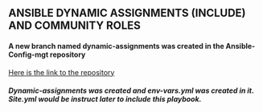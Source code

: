 ## ANSIBLE DYNAMIC ASSIGNMENTS (INCLUDE) AND COMMUNITY ROLES
#### A new branch named dynamic-assignments was created in the Ansible-Config-mgt repository
[Here is the link to the repository](https://github.com/fola2022/Ansible-Config-mgt/tree/dynamic-assignments)
##### Dynamic-assignments was created and env-vars.yml was created in it. Site.yml would be instruct later to include this playbook.
